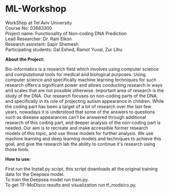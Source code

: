 # ML-Workshop
WorkShop at Tel Aviv University  
Course No: 03683300  
Project name: Functionality of Non-coding DNA Prediction  
Lead Researcher: Dr. Rani Elkon  
Research assistant: Sapir Shemesh   
Participating students:
Gal Eshed,
Ramot Yuval,
Zur Lihu  

**About the Project:**

Bio-informatics is a research field which involves using computer science and computational tools for medical and biological purposes. Using computer science and specifically machine learning techniques for such research offers a significant power and allows conducting research in ways and scales that are not possible otherwise. Important area of research is the study of the DNA. Our research focuses on non-coding parts of the DNA, and specifically in its role of projecting autism appearance in children.
While the coding part has been a target of a lot of research over the last few years, nowadays it is understood that some of the answers to questions such as disease appearances can't be answered through additional research of this coding part, and deeper analysis of the non-coding part is needed. Our aim is to recreate and make accessible former research models of this topic, and use those models for further analysis.
We use machine learning and deep learning models and techniques to achieve this goal, and give the research lab the ability to continue it's research using those tools.
  
**How to use:**

First run the Install.py script, this script downloads all the original training data for the Deepsea model.  
To train the Deepsea model run train.py.  
To get TF-MoDisco results and visualization run tf_modsico.py.


